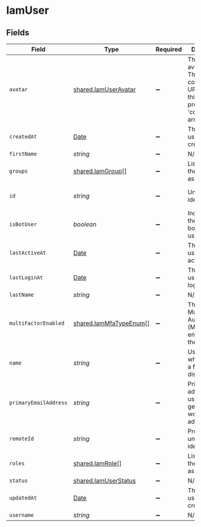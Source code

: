 # IamUser


## Fields

| Field                                                                                          | Type                                                                                           | Required                                                                                       | Description                                                                                    | Example                                                                                        |
| ---------------------------------------------------------------------------------------------- | ---------------------------------------------------------------------------------------------- | ---------------------------------------------------------------------------------------------- | ---------------------------------------------------------------------------------------------- | ---------------------------------------------------------------------------------------------- |
| `avatar`                                                                                       | [shared.IamUserAvatar](../../../sdk/models/shared/iamuseravatar.md)                            | :heavy_minus_sign:                                                                             | The user's avatar data. This generally contains a URL within this property's 'contents' array. |                                                                                                |
| `createdAt`                                                                                    | [Date](https://developer.mozilla.org/en-US/docs/Web/JavaScript/Reference/Global_Objects/Date)  | :heavy_minus_sign:                                                                             | The date the user was created                                                                  | 2021-01-01T01:01:01.000Z                                                                       |
| `firstName`                                                                                    | *string*                                                                                       | :heavy_minus_sign:                                                                             | N/A                                                                                            | Han                                                                                            |
| `groups`                                                                                       | [shared.IamGroup](../../../sdk/models/shared/iamgroup.md)[]                                    | :heavy_minus_sign:                                                                             | List of groups the user is assigned to                                                         |                                                                                                |
| `id`                                                                                           | *string*                                                                                       | :heavy_minus_sign:                                                                             | Unique identifier                                                                              | 8187e5da-dc77-475e-9949-af0f1fa4e4e3                                                           |
| `isBotUser`                                                                                    | *boolean*                                                                                      | :heavy_minus_sign:                                                                             | Indicates if the user is a bot or service user                                                 | true                                                                                           |
| `lastActiveAt`                                                                                 | [Date](https://developer.mozilla.org/en-US/docs/Web/JavaScript/Reference/Global_Objects/Date)  | :heavy_minus_sign:                                                                             | The date this user was last active                                                             | 2021-01-01T01:01:01.000Z                                                                       |
| `lastLoginAt`                                                                                  | [Date](https://developer.mozilla.org/en-US/docs/Web/JavaScript/Reference/Global_Objects/Date)  | :heavy_minus_sign:                                                                             | The date this user last logged in                                                              | 2021-01-01T01:01:01.000Z                                                                       |
| `lastName`                                                                                     | *string*                                                                                       | :heavy_minus_sign:                                                                             | N/A                                                                                            | Solo                                                                                           |
| `multiFactorEnabled`                                                                           | [shared.IamMfaTypeEnum](../../../sdk/models/shared/iammfatypeenum.md)[]                        | :heavy_minus_sign:                                                                             | The list of Multi-Factor Authentication (MFA) types enabled for the user.                      |                                                                                                |
| `name`                                                                                         | *string*                                                                                       | :heavy_minus_sign:                                                                             | User's name which (can be a full name or display name)                                         | Han Solo                                                                                       |
| `primaryEmailAddress`                                                                          | *string*                                                                                       | :heavy_minus_sign:                                                                             | Primary email address of the user. This is generally a work email address.                     | han@stackone.com                                                                               |
| `remoteId`                                                                                     | *string*                                                                                       | :heavy_minus_sign:                                                                             | Provider's unique identifier                                                                   | 8187e5da-dc77-475e-9949-af0f1fa4e4e3                                                           |
| `roles`                                                                                        | [shared.IamRole](../../../sdk/models/shared/iamrole.md)[]                                      | :heavy_minus_sign:                                                                             | List of roles the user is assigned to                                                          |                                                                                                |
| `status`                                                                                       | [shared.IamUserStatus](../../../sdk/models/shared/iamuserstatus.md)                            | :heavy_minus_sign:                                                                             | N/A                                                                                            |                                                                                                |
| `updatedAt`                                                                                    | [Date](https://developer.mozilla.org/en-US/docs/Web/JavaScript/Reference/Global_Objects/Date)  | :heavy_minus_sign:                                                                             | The date the user was created                                                                  | 2021-01-01T01:01:01.000Z                                                                       |
| `username`                                                                                     | *string*                                                                                       | :heavy_minus_sign:                                                                             | N/A                                                                                            | hansolo1977                                                                                    |